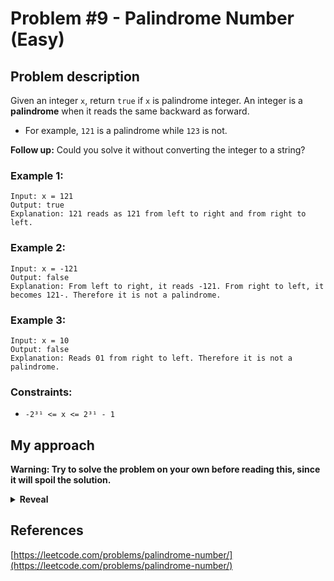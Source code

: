 # Problem #9 - Palindrome Number (Easy)

## Problem description

Given an integer `x`, return `true` if `x` is palindrome integer.
An integer is a **palindrome** when it reads the same backward as forward.

-   For example, `121` is a palindrome while `123` is not.

**Follow up:** Could you solve it without converting the integer to a string?

### Example 1:

```
Input: x = 121
Output: true
Explanation: 121 reads as 121 from left to right and from right to left.
```

### Example 2:

```
Input: x = -121
Output: false
Explanation: From left to right, it reads -121. From right to left, it becomes 121-. Therefore it is not a palindrome.
```

### Example 3:

```
Input: x = 10
Output: false
Explanation: Reads 01 from right to left. Therefore it is not a palindrome.
```

### Constraints:

-   `-2³¹ <= x <= 2³¹ - 1`

## My approach

**Warning: Try to solve the problem on your own before reading this, since it will spoil the solution.**

<details>
  <summary><b>Reveal</b></summary>
  There are three approaches I will cover here.
  <p>

  <details>
  <summary>First apporoach</summary>
    
  The more obvious approach is to convert the number to a string and then read the string from the start and from the end at the same time, checking if you are encountering the same characters. If not, it is not a palindrome, so you return false, else you return true. You can also return false whenever you get a negative number, because of the negation symbol. After that, you can also return true for all numbers lower than 10, since they are single digit and therefore have to read the same from the front and from the back. _This approach is named "converted" in the table below)_

  </details>

  <details>
  <summary>Second apporoach</summary>

This approach doesn't convert the number to a string, but rather works with the number itself to create an array of digits it consists of. First you return false whenever you get a negative number, because of the negation symbol. After that, you also return true for all numbers lower than 10, since they are single digit and therefore have to read the same from the front and from the back. Then you loop until the number is lower than 1 and split off the units by taking the current number modulo 10. You push this to the vector of digits, and then divide the current number by 10 (using integer division, this will leave you with the rest of the number). Once you get all of the digits, you can just loop through them both from the start and from the end and check if you are encountering the same digits. Once you encounter a pair of different digits, you return false. If you don't encounter such a pair, you can safely return true. _This approach is named "unconverted" in the table below)_

  </details>

  <details>
  <summary>Third apporoach</summary>

This approach also doesn't convert the number to a string, but it also doesn't use any arrays. It is very similar to the "unconverted" approach, but instead of pushing the digits into an array, you push them directly into the number. Then you can just check if the original and reversed numbers are equal to each other. If yes, the number is a palindrome. You also have to return early for negative numbers, but they are never palindromes, so you can just return false. You can also return true for non-negative numbers lower than ten, since they only have a single digit, so they are always palindromes.

  </details>

  <p>
    
  |          Implementation         | Time complexity | Space complexity |                        Runtime                       |                     Memory Usage                     |
  | :-----------------------------: | :-------------: | :--------------: | :--------------------------------------------------: | :--------------------------------------------------: |
  |     [Rust (converted)](https://github.com/Pandicon/leetcode/tree/main/problems/algorithms/0009/Rust/solution_converted.rs)     |       O(N)      |       O(N)       | 12 ms, faster than 64.35% of Rust online submissions | 2.3 MB, less than 15.35% of Rust online submissions |
  |     [Rust (unconverted)](https://github.com/Pandicon/leetcode/tree/main/problems/algorithms/0009/Rust/solution_unconverted.rs)     |       O(N)      |       O(N)       | 3 ms, faster than 97.58% of Rust online submissions | 2.1 MB, less than 68.14% of Rust online submissions |
  |     [Rust (no array)](https://github.com/Pandicon/leetcode/tree/main/problems/algorithms/0009/Rust/solution_no_array.rs)     |       O(N)      |       O(1)       | 4 ms, faster than 93.67% of Rust online submissions | 1.9 MB, less than 95.04% of Rust online submissions |
  |     [C (no array)](https://github.com/Pandicon/leetcode/tree/main/problems/algorithms/0009/C/solution_no_array.rs)     |       O(N)      |       O(1)       | 7 ms, faster than 97.62% of C online submissions | 5.9 MB, less than 48.59% of C online submissions |
</details>

## References

[https://leetcode.com/problems/palindrome-number/](https://leetcode.com/problems/palindrome-number/)

